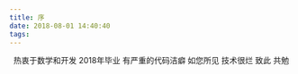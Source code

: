 ```yaml
---
title: 序
date: 2018-08-01 14:40:40
tags: 
---
```


<p style="text-align: center">
热衷于数学和开发
2018年毕业
有严重的代码洁癖
如您所见
技术很烂
致此
共勉
</p>





